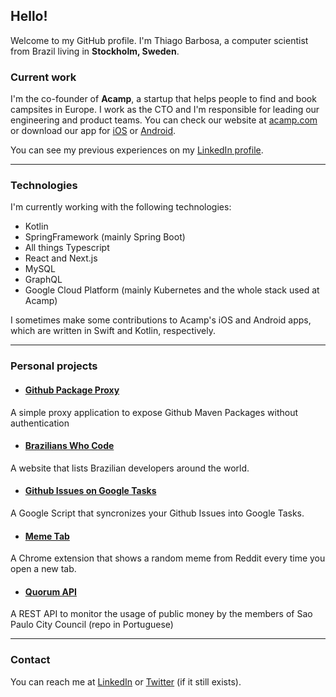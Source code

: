 
## Hello!

Welcome to my GitHub profile.
I'm Thiago Barbosa, a computer scientist from Brazil living in **Stockholm, Sweden**.


### Current work
I'm the co-founder of **Acamp**, a startup that helps people to find and book campsites in Europe.
I work as the CTO and I'm responsible for leading our engineering and product teams.
You can check our website at [acamp.com](https://www.acamp.com)
or download our app for [iOS](https://apps.apple.com/app/acamp/id1523868447)
or [Android](https://play.google.com/store/apps/details?id=com.acamp&hl=en&gl=US).

You can see my previous experiences on my [LinkedIn profile](https://www.linkedin.com/in/t-barbosa/).

___

### Technologies
I'm currently working with the following technologies:
- Kotlin
- SpringFramework (mainly Spring Boot)
- All things Typescript
- React and Next.js
- MySQL
- GraphQL
- Google Cloud Platform (mainly Kubernetes and the whole stack used at Acamp)

I sometimes make some contributions to Acamp's iOS and Android apps, which are written in Swift and Kotlin, respectively.

___


### Personal projects
- #### [Github Package Proxy](https://github.com/thiagobarbosa/github-package-proxy)
A simple proxy application to expose Github Maven Packages without authentication

- #### [Brazilians Who Code](https://github.com/thiagobarbosa/brazilianswhocode)
A website that lists Brazilian developers around the world.

- #### [Github Issues on Google Tasks](https://github.com/thiagobarbosa/github-issues-on-google-tasks)
A Google Script that syncronizes your Github Issues into Google Tasks.

- #### [Meme Tab](https://github.com/thiagobarbosa/MemeTab)
A Chrome extension that shows a random meme from Reddit every time you open a new tab.

- #### [Quorum API](https://github.com/thiagobarbosa/quorum-api)
A REST API to monitor the usage of public money by the members of Sao Paulo City Council (repo in Portuguese)

___

### Contact
You can reach me at [LinkedIn](https://www.linkedin.com/in/t-barbosa/) or [Twitter](https://twitter.com/tsouza_barbosa) (if it still exists).
